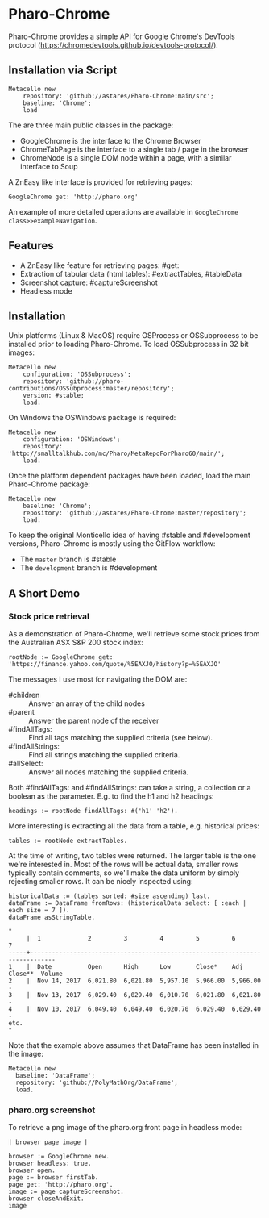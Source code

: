 # Pharo-Chrome

Pharo-Chrome provides a simple API for Google Chrome's DevTools protocol (https://chromedevtools.github.io/devtools-protocol/).

## Installation via Script

```Smalltalk
Metacello new 
	repository: 'github://astares/Pharo-Chrome:main/src';
	baseline: 'Chrome';
	load
```


The are three main public classes in the package:

* GoogleChrome is the interface to the Chrome Browser
* ChromeTabPage is the interface to a single tab / page in the browser
* ChromeNode is a single DOM node within a page, with a similar interface to Soup

A ZnEasy like interface is provided for retrieving pages:

```smalltalk
GoogleChrome get: 'http://pharo.org'
```

An example of more detailed operations are available in `GoogleChrome class>>exampleNavigation`.

## Features

* A ZnEasy like feature for retrieving pages: #get:
* Extraction of tabular data (html tables): #extractTables, #tableData
* Screenshot capture: #captureScreenshot
* Headless mode

## Installation

Unix platforms (Linux & MacOS) require OSProcess or OSSubprocess to be installed prior to loading Pharo-Chrome.  To load OSSubprocess in 32 bit images:

```smalltalk
Metacello new
	configuration: 'OSSubprocess';
	repository: 'github://pharo-contributions/OSSubprocess:master/repository';
	version: #stable;
	load.
```


On Windows the OSWindows package is required:

```smalltalk
Metacello new
	configuration: 'OSWindows';
	repository: 'http://smalltalkhub.com/mc/Pharo/MetaRepoForPharo60/main/';
	load.
```

Once the platform dependent packages have been loaded, load the main Pharo-Chrome package:

```smalltalk
Metacello new
	baseline: 'Chrome';
	repository: 'github://astares/Pharo-Chrome:master/repository';
	load.
```

To keep the original Monticello idea of having #stable and #development versions, Pharo-Chrome is mostly using the GitFlow workflow:

* The `master` branch is #stable
* The `development` branch is #development


## A Short Demo

### Stock price retrieval

As a demonstration of Pharo-Chrome, we'll retrieve some stock prices from the Australian ASX S&P 200 stock index:

```smalltalk
rootNode := GoogleChrome get: 'https://finance.yahoo.com/quote/%5EAXJO/history?p=%5EAXJO'
```

The messages I use most for navigating the DOM are:

<dl>
  <dt>#children</dt>
  <dd>Answer an array of the child nodes</dd>
  <dt>#parent</dt>
  <dd>Answer the parent node of the receiver</dd>
  <dt>#findAllTags:</dt>
  <dd>Find all tags matching the supplied criteria (see below).</dd>
  <dt>#findAllStrings:</dt>
  <dd>Find all strings matching the supplied criteria.</dd>
  <dt>#allSelect:</dt>
  <dd>Answer all nodes matching the supplied criteria.</dd>
</dl>

Both #findAllTags: and #findAllStrings: can take a string, a collection or a boolean as the parameter.  E.g. to find the h1 and h2 headings:

```smalltalk
headings := rootNode findAllTags: #('h1' 'h2').
```

More interesting is extracting all the data from a table, e.g. historical prices:

```smalltalk
tables := rootNode extractTables.
```

At the time of writing, two tables were returned.  The larger table is the one we're interested in.  Most of the rows will be actual data, smaller rows typically contain comments, so we'll make the data uniform by simply rejecting smaller rows.  It can be nicely inspected using:

```
historicalData := (tables sorted: #size ascending) last.
dataFrame := DataFrame fromRows: (historicalData select: [ :each | each size = 7 ]).
dataFrame asStringTable.

"
     |  1             2         3         4         5         6            7       
-----+-----------------------------------------------------------------------------
1    |  Date          Open      High      Low       Close*    Adj Close**  Volume  
2    |  Nov 14, 2017  6,021.80  6,021.80  5,957.10  5,966.00  5,966.00     -       
3    |  Nov 13, 2017  6,029.40  6,029.40  6,010.70  6,021.80  6,021.80     -       
4    |  Nov 10, 2017  6,049.40  6,049.40  6,020.70  6,029.40  6,029.40     -       
etc.
"
```

Note that the example above assumes that DataFrame has been installed in the image:

```smalltalk
Metacello new
  baseline: 'DataFrame';
  repository: 'github://PolyMathOrg/DataFrame';
  load.
```

### pharo.org screenshot

To retrieve a png image of the pharo.org front page in headless mode:

```smalltalk
| browser page image |

browser := GoogleChrome new.
browser headless: true.
browser open.
page := browser firstTab.
page get: 'http://pharo.org'.
image := page captureScreenshot.
browser closeAndExit.
image
```
